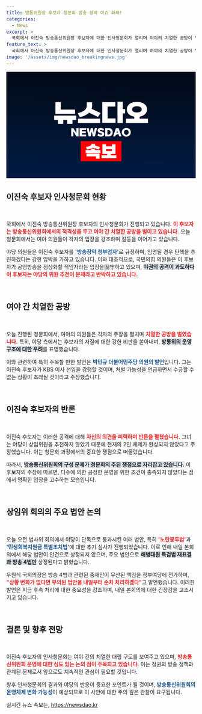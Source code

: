 ```yaml
---
title: 방통위원장 후보자 청문회 방송 장악 이슈 화제!
categories:
  - News
excerpt: >
  국회에서 이진숙 방송통신위원장 후보자에 대한 인사청문회가 열리며 여야의 치열한 공방이 벌어졌습니다. 야당은 후보자를 방송장악 청부업자라고 공격하며 탄핵을 예고했고, 국민의힘은 방어에 나섰습니다. 과연 이 논란의 결말은?
feature_text: >
  국회에서 이진숙 방송통신위원장 후보자에 대한 인사청문회가 열리며 여야의 치열한 공방이 벌어졌습니다. 야당은 후보자를 방송장악 청부업자라고 공격하며 탄핵을 예고했고, 국민의힘은 방어에 나섰습니다. 과연 이 논란의 결말은?
image: '/assets/img/newsdao_breakingnews.jpg'
---
```


<p><img src="/assets/img/newsdao_breakingnews.jpg" alt="cryptoinkorea 속보" /></p>

<article>
<h2 data-ke-size="size26">이진숙 후보자 인사청문회 현황</h2>
<p data-ke-size="size16">&nbsp;</p>
<p data-ke-size="size16">
국회에서 이진숙 방송통신위원장 후보자의 인사청문회가 진행되고 있습니다. <b><span style="color: #ee2323;">이 후보자는 방송통신위원회에서의 적격성을 두고 여야 간 치열한 공방을 벌이고 있습니다.</span></b> 오늘 청문회에서는 여야 의원들이 각자의 입장을 강조하며 갈등을 이어가고 있습니다. 
</p>
<p data-ke-size="size16">
야당 의원들은 이진숙 후보자를 <b><span style="color: #1a5490;">'방송장악 청부업자'</span></b>로 규정하며, 임명될 경우 탄핵을 추진하겠다는 강한 압박을 가하고 있습니다. 이와 대조적으로, 국민의힘 의원들은 이 후보자가 공영방송을 정상화할 적임자라는 입장을固守하고 있으며, <b><span style="background-color: #21538527;">야권의 공격이 과도하다</span></b고 주장하고 있습니다. 이번 청문회의 주요 쟁점은 방통위의 2인 체제 운영 문제로, <b><span style="color: #ee2323;">이 후보자는 야당의 위원 추천이 문제라고 반박하고 있습니다.</span></b> 
</p>

<p data-ke-size="size16">&nbsp;</p>
<h2 data-ke-size="size26">여야 간 치열한 공방</h2>
<p data-ke-size="size16">&nbsp;</p>
<p data-ke-size="size16">
오늘 진행된 청문회에서, 여야의 의원들은 각자의 주장을 펼치며 <b><span style="color: #ee2323;">치열한 공방을 벌였습니다.</span></b> 특히, 야당 측에서는 후보자의 자질에 대한 강한 비판을 쏟아내며, <b><span style="background-color: #21538527;">방통위의 운영 구조에 대한 우려</span></b>를 표명했습니다. 
</p>
<p data-ke-size="size16">
이와 관련하여 특히 주목할 만한 발언은 <b><span style="color: #1a5490;">박민규 더불어민주당 의원의 발언</span></b>입니다. 그는 이진숙 후보자가 KBS 이사 선임을 강행할 것이며, 처벌 가능성을 언급하면서 수긍할 수 없는 상황이 초래될 것이라고 주장했습니다. 
</p>

<p data-ke-size="size16">&nbsp;</p>
<h2 data-ke-size="size26">이진숙 후보자의 반론</h2>
<p data-ke-size="size16">&nbsp;</p>
<p data-ke-size="size16">
이진숙 후보자는 이러한 공격에 대해 <b><span style="color: #ee2323;">자신의 의견을 피력하며 반론을 펼쳤습니다.</span></b> 그녀는 야당이 상임위원을 추천하지 않았기 때문에 현재의 2인 체제가 완성되지 않았다고 주장했습니다. 이는 청문회 과정에서의 중요한 쟁점으로 떠올랐습니다. 
</p>
<p data-ke-size="size16">
따라서, <b><span style="background-color: #21538527;">방송통신위원회의 구성 문제가 청문회의 주된 쟁점으로 자리잡고 있습니다.</span></b> 이 후보자의 주장에 따르면, 다수에 의한 공정한 운영을 위한 조건이 충족되지 않았다는 점에서 명확한 입장을 고수하는 모습입니다.
</p>

<p data-ke-size="size16">&nbsp;</p>
<h2 data-ke-size="size26">상임위 회의의 주요 법안 논의</h2>
<p data-ke-size="size16">&nbsp;</p>
<p data-ke-size="size16">
오늘 오전 법사위 회의에서 야당이 단독으로 통과시킨 여러 법안, 특히 <b><span style="color: #ee2323;">'노란봉투법'</span></b>과 <b><span style="color: #1a5490;">'민생회복지원금 특별조치법'</span></b>에 대한 추가 심사가 진행되었습니다. 이로 인해 내일 본회의에서 해당 법안이 안건으로 상정되지 않으며, 주요 법안으로 <b><span style="background-color: #21538527;">해병대원 특검법 재표결과 방송 4법만</span></b> 상정된다고 밝혔습니다.
</p>
<p data-ke-size="size16">
우원식 국회의장은 방송 4법과 관련된 중재안이 무산된 책임을 정부여당에 전가하며, <b><span style="color: #ee2323;">"상황 변화가 없다면 부의된 법안을 내일부터 순차 처리하겠다"</span></b>고 발언했습니다. 이러한 발언은 지금 후속 처리에 대한 중요성을 강조하며, 내일 본회의에 대한 긴장감을 고조시키고 있습니다.
</p>

<p data-ke-size="size16">&nbsp;</p>
<h2 data-ke-size="size26">결론 및 향후 전망</h2>
<p data-ke-size="size16">&nbsp;</p>
<p data-ke-size="size16">
이진숙 후보자의 인사청문회는 여야 간의 치열한 대립 구도를 보여주고 있으며, <b><span style="color: #ee2323;">방송통신위원회 운영에 대한 심도 있는 논의 점이 주목되고 있습니다.</span></b> 이는 정권의 방송 정책과 관계된 문제로서 앞으로도 지속적인 관심이 필요할 것입니다.
</p>
<p data-ke-size="size16">
향후 인사청문회의 결과와 야당의 반응이 중요한 포인트가 될 것이며, <b><span style="color: #1a5490;">방송통신위원회의 운영체제 변화 가능성</span></b>이 예상되므로 이 사안에 대한 주의 깊은 관찰이 요구됩니다.
</p>
</article>
실시간 뉴스 속보는, <a href="https://newsdao.kr" rel="dofollow">https://newsdao.kr</a>


